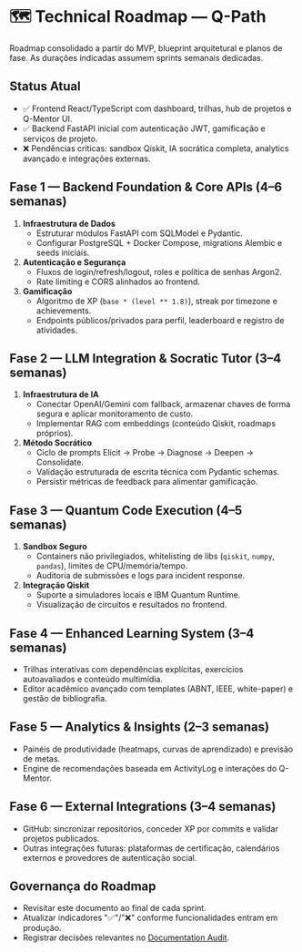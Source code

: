 # 🗺️ Technical Roadmap — Q-Path

Roadmap consolidado a partir do MVP, blueprint arquitetural e planos de fase. As durações indicadas assumem sprints semanais dedicadas.

## Status Atual
- ✅ Frontend React/TypeScript com dashboard, trilhas, hub de projetos e Q-Mentor UI.
- ✅ Backend FastAPI inicial com autenticação JWT, gamificação e serviços de projeto.
- ❌ Pendências críticas: sandbox Qiskit, IA socrática completa, analytics avançado e integrações externas.

## Fase 1 — Backend Foundation & Core APIs (4–6 semanas)
1. **Infraestrutura de Dados**
   - Estruturar módulos FastAPI com SQLModel e Pydantic.
   - Configurar PostgreSQL + Docker Compose, migrations Alembic e seeds iniciais.
2. **Autenticação e Segurança**
   - Fluxos de login/refresh/logout, roles e política de senhas Argon2.
   - Rate limiting e CORS alinhados ao frontend.
3. **Gamificação**
   - Algoritmo de XP (`base * (level ** 1.8)`), streak por timezone e achievements.
   - Endpoints públicos/privados para perfil, leaderboard e registro de atividades.

## Fase 2 — LLM Integration & Socratic Tutor (3–4 semanas)
1. **Infraestrutura de IA**
   - Conectar OpenAI/Gemini com fallback, armazenar chaves de forma segura e aplicar monitoramento de custo.
   - Implementar RAG com embeddings (conteúdo Qiskit, roadmaps próprios).
2. **Método Socrático**
   - Ciclo de prompts Elicit → Probe → Diagnose → Deepen → Consolidate.
   - Validação estruturada de escrita técnica com Pydantic schemas.
   - Persistir métricas de feedback para alimentar gamificação.

## Fase 3 — Quantum Code Execution (4–5 semanas)
1. **Sandbox Seguro**
   - Containers não privilegiados, whitelisting de libs (`qiskit`, `numpy`, `pandas`), limites de CPU/memória/tempo.
   - Auditoria de submissões e logs para incident response.
2. **Integração Qiskit**
   - Suporte a simuladores locais e IBM Quantum Runtime.
   - Visualização de circuitos e resultados no frontend.

## Fase 4 — Enhanced Learning System (3–4 semanas)
- Trilhas interativas com dependências explícitas, exercícios autoavaliados e conteúdo multimídia.
- Editor acadêmico avançado com templates (ABNT, IEEE, white-paper) e gestão de bibliografia.

## Fase 5 — Analytics & Insights (2–3 semanas)
- Painéis de produtividade (heatmaps, curvas de aprendizado) e previsão de metas.
- Engine de recomendações baseada em ActivityLog e interações do Q-Mentor.

## Fase 6 — External Integrations (3–4 semanas)
- GitHub: sincronizar repositórios, conceder XP por commits e validar projetos publicados.
- Outras integrações futuras: plataformas de certificação, calendários externos e provedores de autenticação social.

## Governança do Roadmap
- Revisitar este documento ao final de cada sprint.
- Atualizar indicadores "✅"/"❌" conforme funcionalidades entram em produção.
- Registrar decisões relevantes no [Documentation Audit](../documentation-audit.md).
